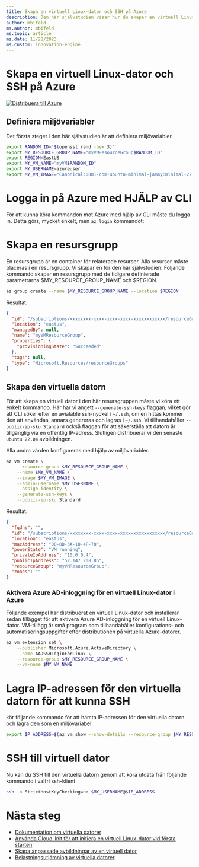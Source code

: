 ```yaml
---
title: Skapa en virtuell Linux-dator och SSH på Azure
description: Den här självstudien visar hur du skapar en virtuell Linux-dator och SSH på Azure.
author: mbifeld
ms.author: mbifeld
ms.topic: article
ms.date: 11/28/2023
ms.custom: innovation-engine
---
```


# Skapa en virtuell Linux-dator och SSH på Azure

[![Distribuera till Azure](https://aka.ms/deploytoazurebutton)](https://portal.azure.com/?Microsoft_Azure_CloudNative_clientoptimizations=false&feature.canmodifyextensions=true#view/Microsoft_Azure_CloudNative/SubscriptionSelectionPage.ReactView/tutorialKey/CreateLinuxVMAndSSH)


## Definiera miljövariabler

Det första steget i den här självstudien är att definiera miljövariabler.

```bash
export RANDOM_ID="$(openssl rand -hex 3)"
export MY_RESOURCE_GROUP_NAME="myVMResourceGroup$RANDOM_ID"
export REGION=EastUS
export MY_VM_NAME="myVM$RANDOM_ID"
export MY_USERNAME=azureuser
export MY_VM_IMAGE="Canonical:0001-com-ubuntu-minimal-jammy:minimal-22_04-lts-gen2:latest"
```

# Logga in på Azure med HJÄLP av CLI

För att kunna köra kommandon mot Azure med hjälp av CLI måste du logga in. Detta görs, mycket enkelt, men `az login` kommandot:

# Skapa en resursgrupp

En resursgrupp är en container för relaterade resurser. Alla resurser måste placeras i en resursgrupp. Vi skapar en för den här självstudien. Följande kommando skapar en resursgrupp med de tidigare definierade parametrarna $MY_RESOURCE_GROUP_NAME och $REGION.

```bash
az group create --name $MY_RESOURCE_GROUP_NAME --location $REGION
```

Resultat:

<!-- expected_similarity=0.3 -->
```json   
{
  "id": "/subscriptions/xxxxxxxx-xxxx-xxxx-xxxx-xxxxxxxxxxxx/resourceGroups/myVMResourceGroup",
  "location": "eastus",
  "managedBy": null,
  "name": "myVMResourceGroup",
  "properties": {
    "provisioningState": "Succeeded"
  },
  "tags": null,
  "type": "Microsoft.Resources/resourceGroups"
}
```

## Skapa den virtuella datorn

För att skapa en virtuell dator i den här resursgruppen måste vi köra ett enkelt kommando. Här har vi angett `--generate-ssh-keys` flaggan, vilket gör att CLI söker efter en avialable ssh-nyckel i `~/.ssh`, om en hittas kommer den att användas, annars genereras och lagras i `~/.ssh`. Vi tillhandahåller `--public-ip-sku Standard` också flaggan för att säkerställa att datorn är tillgänglig via en offentlig IP-adress. Slutligen distribuerar vi den senaste `Ubuntu 22.04` avbildningen. 

Alla andra värden konfigureras med hjälp av miljövariabler.

```bash
az vm create \
    --resource-group $MY_RESOURCE_GROUP_NAME \
    --name $MY_VM_NAME \
    --image $MY_VM_IMAGE \
    --admin-username $MY_USERNAME \
    --assign-identity \
    --generate-ssh-keys \
    --public-ip-sku Standard
```

Resultat:

<!-- expected_similarity=0.3 -->
```json
{
  "fqdns": "",
  "id": "/subscriptions/xxxxxxxx-xxxx-xxxx-xxxx-xxxxxxxxxxxx/resourceGroups/myVMResourceGroup/providers/Microsoft.Compute/virtualMachines/myVM",
  "location": "eastus",
  "macAddress": "00-0D-3A-10-4F-70",
  "powerState": "VM running",
  "privateIpAddress": "10.0.0.4",
  "publicIpAddress": "52.147.208.85",
  "resourceGroup": "myVMResourceGroup",
  "zones": ""
}
```

### Aktivera Azure AD-inloggning för en virtuell Linux-dator i Azure

Följande exempel har distribuerat en virtuell Linux-dator och installerar sedan tillägget för att aktivera Azure AD-inloggning för en virtuell Linux-dator. VM-tillägg är små program som tillhandahåller konfigurations- och automatiseringsuppgifter efter distributionen på virtuella Azure-datorer.

```bash
az vm extension set \
    --publisher Microsoft.Azure.ActiveDirectory \
    --name AADSSHLoginForLinux \
    --resource-group $MY_RESOURCE_GROUP_NAME \
    --vm-name $MY_VM_NAME
```

# Lagra IP-adressen för den virtuella datorn för att kunna SSH
kör följande kommando för att hämta IP-adressen för den virtuella datorn och lagra den som en miljövariabel

```bash
export IP_ADDRESS=$(az vm show --show-details --resource-group $MY_RESOURCE_GROUP_NAME --name $MY_VM_NAME --query publicIps --output tsv)
```

# SSH till virtuell dator

<!--## Export the SSH configuration for use with SSH clients that support OpenSSH & SSH into the VM.
Login to Azure Linux VMs with Azure AD supports exporting the OpenSSH certificate and configuration. That means you can use any SSH clients that support OpenSSH-based certificates to sign in through Azure AD. The following example exports the configuration for all IP addresses assigned to the VM:-->

<!--
```bash
yes | az ssh config --file ~/.ssh/config --name $MY_VM_NAME --resource-group $MY_RESOURCE_GROUP_NAME
```
-->

Nu kan du SSH till den virtuella datorn genom att köra utdata från följande kommando i valfri ssh-klient

```bash
ssh -o StrictHostKeyChecking=no $MY_USERNAME@$IP_ADDRESS
```

# Nästa steg

* [Dokumentation om virtuella datorer](https://learn.microsoft.com/azure/virtual-machines/)
* [Använda Cloud-Init för att initiera en virtuell Linux-dator vid första starten](https://learn.microsoft.com/azure/virtual-machines/linux/tutorial-automate-vm-deployment)
* [Skapa anpassade avbildningar av en virtuell dator](https://learn.microsoft.com/azure/virtual-machines/linux/tutorial-custom-images)
* [Belastningsutjämning av virtuella datorer](https://learn.microsoft.com/azure/load-balancer/quickstart-load-balancer-standard-public-cli)
